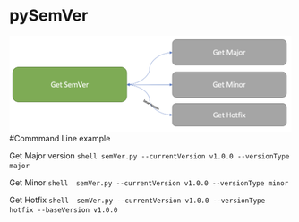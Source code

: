 # pySemVer
![Alt text](img.png?raw=true "")
#Commmand Line example

Get Major version
``` shell semVer.py --currentVersion v1.0.0 --versionType major ```

Get Minor
```shell  semVer.py --currentVersion v1.0.0 --versionType minor ```

Get Hotfix
``` shell  semVer.py --currentVersion v1.0.0 --versionType hotfix --baseVersion v1.0.0 ```